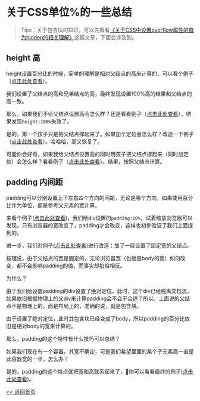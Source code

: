 关于CSS单位%的一些总结
======================

> Tips：关于包含块的知识，可以先看看[《关于CSS中设置overflow属性的值为hidden的相关理解》](./notebook/overflow-hidden.md)这篇文章，下面会涉及到。

## height 高

height设置百分比的时候，简单的理解是相对父结点的高来计算的，可以看个例子（<a href='https://hai2007.gitee.io/sweethome/#/editor?file=style_percent-height#value' target='_blank'>点击此处查看</a>）。

我们设置了父结点的高和兄弟结点的高，最终发现设置100%高的结果和父结点的高一致。

那么，如果我们不给父结点设置高会怎么样？还是看看例子（<a href='https://hai2007.gitee.io/sweethome/#/editor?file=style_percent-height' target='_blank'>点击此处查看</a>），结果发现```height:100%```失效了。

是的，第一个孩子只是把父结点撑起来了。如果加个定位会怎么样？改造一下例子（<a href='https://hai2007.gitee.io/sweethome/#/editor?file=style_percent-height#absolute' target='_blank'>点击此处查看</a>）。哈哈哈，高又恢复了。

可能你会好奇，如果我给父结点设置高的同时用孩子把父结点撑起来（同时加定位）会怎么样？看看例子（<a href='https://hai2007.gitee.io/sweethome/#/editor?file=style_percent-height#value+absolute' target='_blank'>点击此处查看</a>）。结果，按照父结点计算。

## padding 内间距

padding可以分别设置上下左右四个方向的间距，无论是哪个方向，如果使用百分比作为单位，都是参考父元素的宽计算。

来看个例子(<a href='https://hai2007.gitee.io/sweethome/#/editor?file=style_percent-padding' target='_blank'>点击此处查看</a>)，我们给div设置的```padding:10%```，试着缩放浏览器可以发现，只有浏览器的宽改变了，padding才会改变，这样也初步验证了我们上面提到的。

进一步，我们对例子(<a href='https://hai2007.gitee.io/sweethome/#/editor?file=style_percent-padding#absolute' target='_blank'>点击此处查看</a>)进行改造：加了一层设置了固定宽的父结点。

按理说，由于父结点的宽是固定的，无论浏览器宽（也就是body的宽）如何改变，都不会影响padding的值，而事实却掐恰相反。

为什么？

由于我们给设置padding的div设置了绝对定位，此时，这个div已经脱离文档流，如果依旧根据物理上的父div来计算padding会不会不合适？所以，上面说的父结点不是物理上的，而是布局上的，准确的说，就是包含块。

由于设置了绝对定位，此时其包含块已经变成了body，所以padding的百分比依旧是相对body的宽来计算的。

那么，padding的这个特性有什么技巧可以总结？

如果我们现在有一个容器，其宽不确定，可是我们希望里面的某个子元素高一直是此容器宽的一半，怎么办？

是的，padding的这个特点就把宽和高联系起来了，你可以看看最终的例子(<a href='https://hai2007.gitee.io/sweethome/#/editor?file=style_percent-padding#layout' target='_blank'>点击此处查看</a>)。

[<< 返回首页](../README.md)
